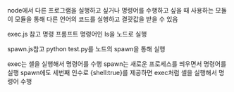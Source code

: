 node에서 다른 프로그램을 실행하고 싶거나 명령어를 수행하고 싶을 때 사용하는 모듈
이 모듈을 통해 다른 언어의 코드를 실행하고 결괏값을 받을 수 있음

exec.js 참고
명령 프롬프트 명령어인 ls을 노드로 실행

spawn.js참고
python test.py를 노드의 spawn을 통해 실행


exec는 셸을 실행해서 명령어를 수행
spawn는 새로운 프로세스를 띄우면서 명령어를 실행
spawn에도 세번째 인수로 {shell:true}를 제공하면 exec처럼 셸을 실행해서 명령어 수행